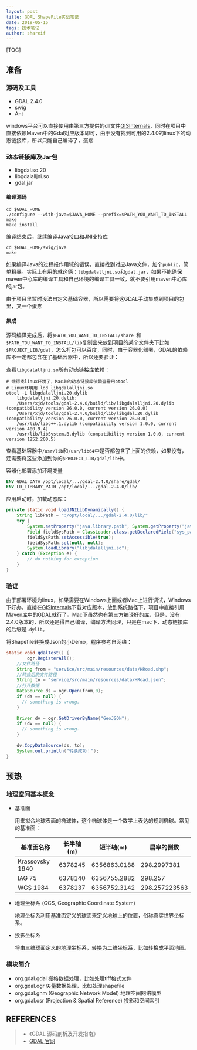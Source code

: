 ```yaml
---
layout: post
title: GDAL ShapeFile实战笔记
date: 2019-05-15
tags: 技术笔记
author: shareif
---
```


[TOC]

## 准备

### 源码及工具

* GDAL 2.4.0
* swig
* Ant 

windows平台可以直接使用由第三方提供的dll文件[GISInternals](<http://www.gisinternals.com/release.php>)，同时在项目中直接依赖Maven中的Gdal对应版本即可，由于没有找到可用的2.4.0的linux下的动态链接库，所以只能自己编译了，蛋疼

### 动态链接库及Jar包

* libgdal.so.20
* libgdalalljni.so
* gdal.jar

#### 编译源码

```shell
cd $GDAL_HOME
./configure --with-java=$JAVA_HOME --prefix=$PATH_YOU_WANT_TO_INSTALL
make
make install
```

编译结束后，继续编译Java接口和JNI支持库

```shell
cd $GDAL_HOME/swig/java
make
```

如果编译Java的过程报作用域的错误，直接找到对应Java文件，加个`public`，简单粗暴。实际上有用的就这俩：`libgdalalljni.so`和`gdal.jar`，如果不能确保maven中心库的编译工具和自己环境的编译工具一致，就不要引用maven中心库的jar包。

由于项目里暂时没法自定义基础容器，所以需要将这GDAL手动集成到项目的包里，又一个蛋疼

#### 集成

源码编译完成后，将`$PATH_YOU_WANT_TO_INSTALL/share `和`$PATH_YOU_WANT_TO_INSTALL/lib`复制出来放到项目的某个文件夹下比如`$PROJECT_LIB/gdal`，怎么打包可以百度，同时，由于容器化部署，GDAL的依赖库不一定都包含在了基础容器中，所以还要验证：

查看`libgdalalljni.so`所有动态链接库依赖：

```shell
# 懒得找linux环境了，Mac上的动态链接库依赖查看用otool
# Linux环境用 ldd libgdalalljni.so 
otool -L libgdalalljni.20.dylib 
	libgdalalljni.20.dylib:
	/Users/xjd/tools/gdal-2.4.0/build/lib/libgdalalljni.20.dylib (compatibility version 26.0.0, current version 26.0.0)
	/Users/xjd/tools/gdal-2.4.0/build/lib/libgdal.20.dylib (compatibility version 26.0.0, current version 26.0.0)
	/usr/lib/libc++.1.dylib (compatibility version 1.0.0, current version 400.9.4)
	/usr/lib/libSystem.B.dylib (compatibility version 1.0.0, current version 1252.200.5)
```

查看基础容器中`/usr/lib`和`/usr/lib64`中是否都包含了上面的依赖，如果没有，还需要将这些添加到你的`$PROJECT_LIB/gdal/lib`中。

容器化部署添加环境变量

```dockerfile
ENV GDAL_DATA /opt/local/.../gdal-2.4.0/share/gdal/
ENV LD_LIBRARY_PATH /opt/local/.../gdal-2.4.0/lib/
```

应用启动时，加载动态库：

```java
private static void loadJNILibDynamically() {
    String libPath = ":/opt/local/.../gdal-2.4.0/lib/"
    try {
        System.setProperty("java.library.path", System.getProperty("java.library.path") + libPath);
        Field fieldSysPath = ClassLoader.class.getDeclaredField("sys_paths");
        fieldSysPath.setAccessible(true);
        fieldSysPath.set(null, null);
        System.loadLibrary("libjdalalljni.so");
    } catch (Exception e) {
        // do nothing for exception
    }
}
```

### 验证

由于部署环境为linux，如果需要在Windows上面或者Mac上进行调试，Windows下好办，直接在[GISInternals](<http://www.gisinternals.com/release.php>)下载对应版本，放到系统路径下，项目中直接引用Maven库中的GDAL就行了。Mac下虽然也有第三方编译好的库，但是，没有2.4.0版本的，所以还是得自己编译，编译方法同理，只是在mac下，动态链接库的后缀是`.dylib`。

将Shapefile转换成Json的小Demo，程序参考自网络：

```java
static void gdalTest() {
		ogr.RegisterAll();
    //文件路径
    String from = "service/src/main/resources/data/HRoad.shp";
    //转换后的文件路径
    String to = "service/src/main/resources/data/HRoad.json";
    //打开数据
    DataSource ds = ogr.Open(from,0);
    if (ds == null) {
      // something is wrong.
    }
  
    Driver dv = ogr.GetDriverByName("GeoJSON");
    if (dv == null) {
      // something is wrong.
    }
  
    dv.CopyDataSource(ds, to);
    System.out.println("转换成功！");
}
```

## 预热 

### 地理空间基本概念

* 基准面

  用来拟合地球表面的椭球体，这个椭球体是一个数学上表达的规则椭球。常见的基准面：

  | 基准面名称      | 长半轴(m) | 短半轴(m)    | 扁率的倒数    |
  | --------------- | --------- | ------------ | ------------- |
  | Krassovsky 1940 | 6378245   | 6356863.0188 | 298.2997381   |
  | IAG 75          | 6378140   | 6356755.2882 | 298.257       |
  | WGS 1984        | 6378137   | 6356752.3142 | 298.257223563 |

* 地理坐标系 (GCS, Geographic Coordinate System)

  地理坐标系利用基准面定义的球面来定义地球上的位置，俗称真实世界坐标系。

* 投影坐标系

  将由三维球面定义的地理坐标系，转换为二维坐标系，比如转换成平面地图。

### 模块简介

* org.gdal.gdal 栅格数据处理，比如处理tiff格式文件
* org.gdal.ogr 矢量数据处理，比如处理shapefile
* org.gdal.gnm (Geographic Network Model) 地理空间网络模型
* org.gdal.osr (Projection & Spatial Reference) 投影和空间索引

### 

## REFERENCES

> * 《GDAL 源码剖析及开发指南》
> * [GDAL 官网]([https://www.gdal.org](https://www.gdal.org/))